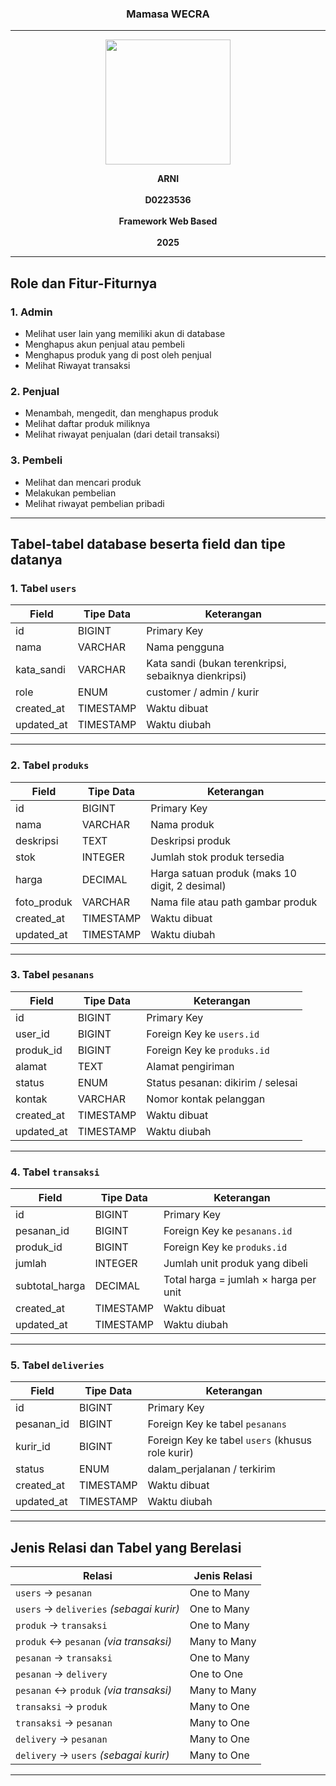 <h3 align="center">Mamasa WECRA </h3>

---

<p align="center">
  <img src="https://github.com/user-attachments/assets/6ea20b1c-762f-4fc2-98b8-fb3785782673" alt=" " width="200"/>
</p>

<p align="center">
  <strong>ARNI</strong><br/><br/>
  <strong>D0223536</strong><br/><br/>
  <strong>Framework Web Based</strong><br/><br/>
  <strong>2025</strong>
</p>

---
## Role dan Fitur-Fiturnya
### 1. Admin
- Melihat user lain yang memiliki akun di database
- Menghapus akun penjual atau pembeli
- Menghapus produk yang di post oleh penjual
- Melihat Riwayat transaksi

### 2. Penjual
- Menambah, mengedit, dan menghapus produk
- Melihat daftar produk miliknya
- Melihat riwayat penjualan (dari detail transaksi)

### 3. Pembeli
- Melihat dan mencari produk
- Melakukan pembelian
- Melihat riwayat pembelian pribadi

---

## Tabel-tabel database beserta field dan tipe datanya
### 1. Tabel `users`
| Field       | Tipe Data | Keterangan                                           |
| ----------- | --------- | ---------------------------------------------------- |
| id          | BIGINT    | Primary Key                                          |
| nama        | VARCHAR   | Nama pengguna                                        |
| kata_sandi  | VARCHAR   | Kata sandi (bukan terenkripsi, sebaiknya dienkripsi) |
| role        | ENUM      | customer / admin / kurir                             |
| created_at  | TIMESTAMP | Waktu dibuat                                         |
| updated_at  | TIMESTAMP | Waktu diubah                                         |

---

### 2. Tabel `produks`
| Field        | Tipe Data | Keterangan                                     |
| ------------ | --------- | ---------------------------------------------- |
| id           | BIGINT    | Primary Key                                    |
| nama         | VARCHAR   | Nama produk                                    |
| deskripsi    | TEXT      | Deskripsi produk                               |
| stok         | INTEGER   | Jumlah stok produk tersedia                    |
| harga        | DECIMAL   | Harga satuan produk (maks 10 digit, 2 desimal) |
| foto_produk  | VARCHAR   | Nama file atau path gambar produk              |
| created_at   | TIMESTAMP | Waktu dibuat                                   |
| updated_at   | TIMESTAMP | Waktu diubah                                   |

---

### 3. Tabel `pesanans`
| Field       | Tipe Data | Keterangan                        |
| ----------- | --------- | --------------------------------- |
| id          | BIGINT    | Primary Key                       |
| user_id     | BIGINT    | Foreign Key ke `users.id`         |
| produk_id   | BIGINT    | Foreign Key ke `produks.id`       |
| alamat      | TEXT      | Alamat pengiriman                 |
| status      | ENUM      | Status pesanan: dikirim / selesai |
| kontak      | VARCHAR   | Nomor kontak pelanggan            |
| created_at  | TIMESTAMP | Waktu dibuat                      |
| updated_at  | TIMESTAMP | Waktu diubah                      |

---

### 4. Tabel `transaksi`
| Field           | Tipe Data | Keterangan                            |
| --------------- | --------- | ------------------------------------- |
| id              | BIGINT    | Primary Key                           |
| pesanan_id      | BIGINT    | Foreign Key ke `pesanans.id`          |
| produk_id       | BIGINT    | Foreign Key ke `produks.id`           |
| jumlah          | INTEGER   | Jumlah unit produk yang dibeli        |
| subtotal_harga  | DECIMAL   | Total harga = jumlah × harga per unit |
| created_at      | TIMESTAMP | Waktu dibuat                          |
| updated_at      | TIMESTAMP | Waktu diubah                          |

---

### 5. Tabel `deliveries`
| Field       | Tipe Data | Keterangan                                       |
| ----------- | --------- | ------------------------------------------------ |
| id          | BIGINT    | Primary Key                                      |
| pesanan\_id | BIGINT    | Foreign Key ke tabel `pesanans`                  |
| kurir\_id   | BIGINT    | Foreign Key ke tabel `users` (khusus role kurir) |
| status      | ENUM      | dalam\_perjalanan / terkirim                     |
| created\_at | TIMESTAMP | Waktu dibuat                                     |
| updated\_at | TIMESTAMP | Waktu diubah                                     |

---

## Jenis Relasi dan Tabel yang Berelasi

| Relasi                                   | Jenis Relasi |
| ---------------------------------------- | ------------ |
| `users` → `pesanan`                      | One to Many  |
| `users` → `deliveries` *(sebagai kurir)* | One to Many  |
| `produk` → `transaksi`                   | One to Many  |
| `produk` ↔ `pesanan` *(via transaksi)*   | Many to Many |
| `pesanan` → `transaksi`                  | One to Many  |
| `pesanan` → `delivery`                   | One to One   |
| `pesanan` ↔ `produk` *(via transaksi)*   | Many to Many |
| `transaksi` → `produk`                   | Many to One  |
| `transaksi` → `pesanan`                  | Many to One  |
| `delivery` → `pesanan`                   | Many to One  |
| `delivery` → `users` *(sebagai kurir)*   | Many to One  |

---
